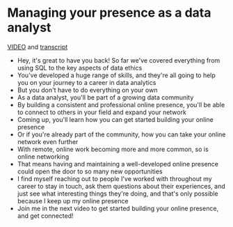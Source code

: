 # Managing your presence as a data analyst

[VIDEO](./resources/1_video-managing-your-presence-as-a-data-analyst.mp4) and [transcript](./resources/1_video-managing-your-presence-as-a-data-analyst.txt)

- Hey, it's great to have you back! So far we've covered everything from using SQL to the key aspects of data ethics
- You've developed a huge range of skills, and they're all going to help you on your journey to a career in data analytics
- But you don't have to do everything on your own
- As a data analyst, you'll be part of a growing data community
- By building a consistent and professional online presence, you'll be able to connect to others in your field and expand your network
- Coming up, you'll learn how you can get started building your online presence
- Or if you're already part of the community, how you can take your online network even further
- With remote, online work becoming more and more common, so is online networking
- That means having and maintaining a well-developed online presence could open the door to so many new opportunities
- I find myself reaching out to people I've worked with throughout my career to stay in touch, ask them questions about their experiences, and just see what interesting things they're doing, and that's only possible because I keep up my online presence
- Join me in the next video to get started building your online presence, and get connected!
